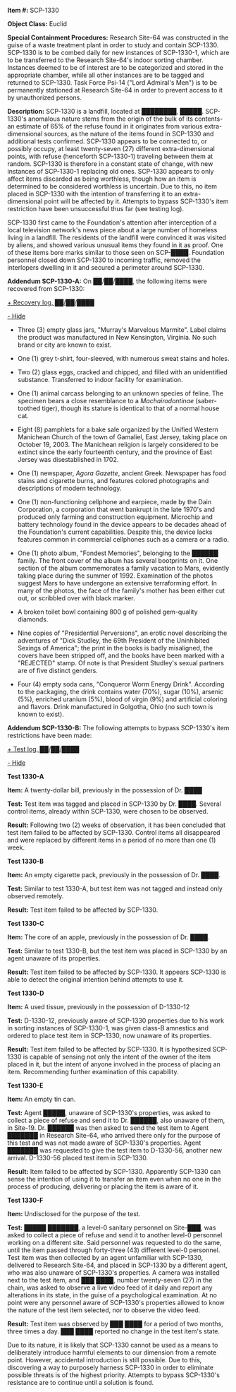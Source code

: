**Item #:** SCP-1330

**Object Class:** Euclid

**Special Containment Procedures:** Research Site-64 was constructed in the guise of a waste treatment plant in order to study and contain SCP-1330. SCP-1330 is to be combed daily for new instances of SCP-1330-1, which are to be transferred to the Research Site-64's indoor sorting chamber. Instances deemed to be of interest are to be categorized and stored in the appropriate chamber, while all other instances are to be tagged and returned to SCP-1330. Task Force Psi-14 ("Lord Admiral's Men") is to be permanently stationed at Research Site-64 in order to prevent access to it by unauthorized persons.

**Description:** SCP-1330 is a landfill, located at ████████, █████. SCP-1330's anomalous nature stems from the origin of the bulk of its contents-an estimate of 65% of the refuse found in it originates from various extra-dimensional sources, as the nature of the items found in SCP-1330 and additional tests confirmed. SCP-1330 appears to be connected to, or possibly occupy, at least twenty-seven (27) different extra-dimensional points, with refuse (henceforth SCP-1330-1) traveling between them at random. SCP-1330 is therefore in a constant state of change, with new instances of SCP-1330-1 replacing old ones. SCP-1330 appears to only affect items discarded as being worthless, though how an item is determined to be considered worthless is uncertain. Due to this, no item placed in SCP-1330 with the intention of transferring it to an extra-dimensional point will be affected by it. Attempts to bypass SCP-1330's item restriction have been unsuccessful thus far (see testing log).

SCP-1330 first came to the Foundation's attention after interception of a local television network's news piece about a large number of homeless living in a landfill. The residents of the landfill were convinced it was visited by aliens, and showed various unusual items they found in it as proof. One of these items bore marks similar to those seen on SCP-████. Foundation personnel closed down SCP-1330 to incoming traffic, removed the interlopers dwelling in it and secured a perimeter around SCP-1330.

**Addendum SCP-1330-A:** On ██/██/████, the following items were recovered from SCP-1330:

[+ Recovery log, ██/██/████](javascript:;) 

[\- Hide](javascript:;)

*   Three (3) empty glass jars, "Murray's Marvelous Marmite". Label claims the product was manufactured in New Kensington, Virginia. No such brand or city are known to exist.

*   One (1) grey t-shirt, four-sleeved, with numerous sweat stains and holes.

*   Two (2) glass eggs, cracked and chipped, and filled with an unidentified substance. Transferred to indoor facility for examination.

*   One (1) animal carcass belonging to an unknown species of feline. The specimen bears a close resemblance to a _Machairodontinae_ (saber-toothed tiger), though its stature is identical to that of a normal house cat.

*   Eight (8) pamphlets for a bake sale organized by the Unified Western Manichean Church of the town of Gamaliel, East Jersey, taking place on October 19, 2003. The Manichean religion is largely considered to be extinct since the early fourteenth century, and the province of East Jersey was disestablished in 1702.

*   One (1) newspaper, _Agora Gazette_, ancient Greek. Newspaper has food stains and cigarette burns, and features colored photographs and descriptions of modern technology.

*   One (1) non-functioning cellphone and earpiece, made by the Dain Corporation, a corporation that went bankrupt in the late 1970's and produced only farming and construction equipment. Microchip and battery technology found in the device appears to be decades ahead of the Foundation's current capabilities. Despite this, the device lacks features common in commercial cellphones such as a camera or a radio.

*   One (1) photo album, "Fondest Memories", belonging to the ██████ family. The front cover of the album has several bootprints on it. One section of the album commemorates a family vacation to Mars, evidently taking place during the summer of 1992. Examination of the photos suggest Mars to have undergone an extensive terraforming effort. In many of the photos, the face of the family's mother has been either cut out, or scribbled over with black marker.

*   A broken toilet bowl containing 800 g of polished gem-quality diamonds.

*   Nine copies of "Presidential Perversions", an erotic novel describing the adventures of "Dick Studley, the 69th President of the Uninhibited Sexings of America"; the print in the books is badly misaligned, the covers have been stripped off, and the books have been marked with a "REJECTED" stamp. Of note is that President Studley's sexual partners are of five distinct genders.

*   Four (4) empty soda cans, "Conqueror Worm Energy Drink". According to the packaging, the drink contains water (70%), sugar (10%), arsenic (5%), enriched uranium (5%), blood of virgin (9%) and artificial coloring and flavors. Drink manufactured in Golgotha, Ohio (no such town is known to exist).

**Addendum SCP-1330-B:** The following attempts to bypass SCP-1330's item restrictions have been made:

[+ Test log, ██/██/████](javascript:;) 

[\- Hide](javascript:;)

**Test 1330-A**

**Item:** A twenty-dollar bill, previously in the possession of Dr. ████

**Test:** Test item was tagged and placed in SCP-1330 by Dr. ████. Several control items, already within SCP-1330, were chosen to be observed.

**Result:** Following two (2) weeks of observation, it has been concluded that test item failed to be affected by SCP-1330. Control items all disappeared and were replaced by different items in a period of no more than one (1) week.

**Test 1330-B**

**Item:** An empty cigarette pack, previously in the possession of Dr. ████.

**Test:** Similar to test 1330-A, but test item was not tagged and instead only observed remotely.

**Result:** Test item failed to be affected by SCP-1330.

**Test 1330-C**

**Item:** The core of an apple, previously in the possession of Dr. ████.

**Test:** Similar to test 1330-B, but the test item was placed in SCP-1330 by an agent unaware of its properties.

**Result:** Test item failed to be affected by SCP-1330. It appears SCP-1330 is able to detect the original intention behind attempts to use it.

**Test 1330-D**

**Item:** A used tissue, previously in the possession of D-1330-12

**Test:** D-1330-12, previously aware of SCP-1330 properties due to his work in sorting instances of SCP-1330-1, was given class-B amnestics and ordered to place test item in SCP-1330, now unaware of its properties.

**Result:** Test item failed to be affected by SCP-1330. It is hypothesized SCP-1330 is capable of sensing not only the intent of the owner of the item placed in it, but the intent of anyone involved in the process of placing an item. Recommending further examination of this capability.

**Test 1330-E**

**Item:** An empty tin can.

**Test:** Agent █████, unaware of SCP-1330's properties, was asked to collect a piece of refuse and send it to Dr. ██████, also unaware of them, in Site-19. Dr. ██████ was then asked to send the test item to Agent ███████ in Research Site-64, who arrived there only for the purpose of this test and was not made aware of SCP-1330's properties. Agent ███████ was requested to give the test item to D-1330-56, another new arrival. D-1330-56 placed test item in SCP-1330.

**Result:** Item failed to be affected by SCP-1330. Apparently SCP-1330 can sense the intention of using it to transfer an item even when no one in the process of producing, delivering or placing the item is aware of it.

**Test 1330-F**

**Item:** Undisclosed for the purpose of the test.

**Test:** █████ ███████, a level-0 sanitary personnel on Site-███, was asked to collect a piece of refuse and send it to another level-0 personnel working on a different site. Said personnel was requested to do the same, until the item passed through forty-three (43) different level-0 personnel. Test item was then collected by an agent unfamiliar with SCP-1330, delivered to Research Site-64, and placed in SCP-1330 by a different agent, who was also unaware of SCP-1330's properties. A camera was installed next to the test item, and ███ ████, number twenty-seven (27) in the chain, was asked to observe a live video feed of it daily and report any alterations in its state, in the guise of a psychological examination. At no point were any personnel aware of SCP-1330's properties allowed to know the nature of the test item selected, nor to observe the video feed.

**Result:** Test item was observed by ███ ████ for a period of two months, three times a day. ███ ████ reported no change in the test item's state.

Due to its nature, it is likely that SCP-1330 cannot be used as a means to deliberately introduce harmful elements to our dimension from a remote point. However, accidental introduction is still possible. Due to this, discovering a way to purposely harness SCP-1330 in order to eliminate possible threats is of the highest priority. Attempts to bypass SCP-1330's resistance are to continue until a solution is found.